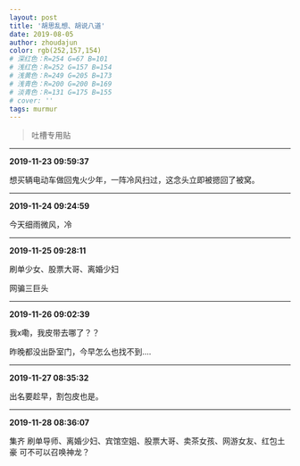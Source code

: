 ```yaml
---
layout: post
title: '胡思乱想、胡说八道'
date: 2019-08-05
author: zhoudajun
color: rgb(252,157,154)
# 深红色：R=254 G=67 B=101
# 浅红色：R=252 G=157 B=154
# 浅黄色：R=249 G=205 B=173
# 浅青色：R=200 G=200 B=169
# 淡青色：R=131 G=175 B=155
# cover: ''
tags: murmur
---
```


> 吐槽专用贴

---

**2019-11-23 09:59:37**

想买辆电动车做回鬼火少年，一阵冷风扫过，这念头立即被摁回了被窝。

---

**2019-11-24 09:24:59**

今天细雨微风，冷

---

**2019-11-25 09:28:11**

刷单少女、股票大哥、离婚少妇

网骗三巨头

---

**2019-11-26 09:02:39**

我x嘞，我皮带去哪了？？

昨晚都没出卧室门，今早怎么也找不到....

---

**2019-11-27 08:35:32**

出名要趁早，割包皮也是。

---

**2019-11-28 08:36:07**

集齐 刷单导师、离婚少妇、宾馆空姐、股票大哥、卖茶女孩、网游女友、红包土豪 可不可以召唤神龙？